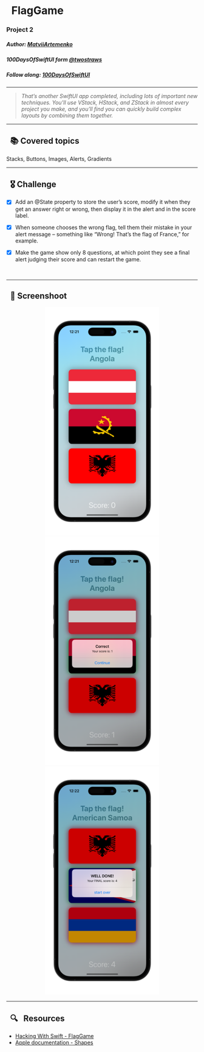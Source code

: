 
# &nbsp; FlagGame

### Project 2  
##### Author: *[MatviiArtemenko](https://github.com/100DaysOfSwiftUI-MatviiArtemenko)*

##### 100DaysOfSwiftUI form *[@twostraws](https://twitter.com/twostraws "twostraws twitter page")*

##### Follow along: *[100DaysOfSwiftUI](https://www.hackingwithswift.com/100/swiftui "Hacking with Swift")*

---

> *That’s another SwiftUI app completed, including lots of important new techniques. You’ll use VStack, HStack, and ZStack in almost every project you make, and you’ll find you can quickly build complex layouts by combining them together.*

---

## &nbsp; 📚 Covered topics

  Stacks, Buttons, Images, Alerts, Gradients

---
## &nbsp; 🎖 Challenge
* [x] Add an @State property to store the user’s score, modify it when they get an answer right or wrong, then display it in the alert and in the score label.

* [x] When someone chooses the wrong flag, tell them their mistake in your alert message – something like “Wrong! That’s the flag of France,” for example.

* [x] Make the game show only 8 questions, at which point they see a final alert judging their score and can restart the game. 
<br>

---
## &nbsp; 📲 Screenshoot
<p align="center">
  <img 
  width = 300
    src="1.png"
  >
  <img 
  width = 300
    src="2.png"
  >
  <img 
  width = 300
    src="3.png"
  >
</p>

---

##  &nbsp; 🔍 &nbsp; Resources 

* [Hacking With Swift - FlagGame](https://www.hackingwithswift.com/books/ios-swiftui/guess-the-flag-wrap-up)
* [Apple documentation - Shapes](https://www.hackingwithswift.com/quick-start/swiftui/swiftuis-built-in-shapes)
